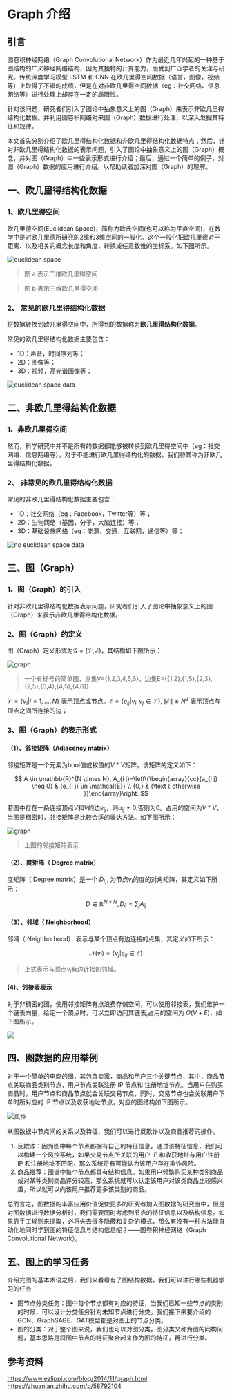 # Graph 介绍

## 引言

图卷积神经网络（Graph Convolutional Network）作为最近几年兴起的一种基于图结构的广义神经网络结构，因为其独特的计算能力，而受到广泛学者的关注与研究。传统深度学习模型 LSTM 和 CNN 在欧几里得空间数据（语言，图像，视频等）上取得了不错的成绩，但是在对非欧几里得空间数据（eg：社交网络、信息网络等）进行处理上却存在一定的局限性。

针对该问题，研究者们引入了图论中抽象意义上的图（Graph）来表示非欧几里得结构化数据。并利用图卷积网络对来图（Graph）数据进行处理，以深入发掘其特征和规律。

本文首先分别介绍了欧几里得结构化数据和非欧几里得结构化数据特点；然后，针对非欧几里得结构化数据的表示问题，引入了图论中抽象意义上的图（Graph）概念，并对图（Graph）中一些表示形式进行介绍；最后，通过一个简单的例子，对图（Graph）数据的应用进行介绍。以帮助读者加深对图（Graph）的理解。

## 一、欧几里得结构化数据

### 1、欧几里得空间

欧几里德空间(Euclidean Space)，简称为欧氏空间(也可以称为平直空间)，在数学中是对欧几里德所研究的2维和3维空间的一般化。这个一般化把欧几里德对于距离、以及相关的概念长度和角度，转换成任意数维的坐标系。如下图所示。

![euclidean space](img/euclidean_space.png)

> 图 a 表示二维欧几里得空间

> 图 b 表示三维欧几里得空间


### 2、 常见的欧几里得结构化数据

将数据转换到欧几里得空间中，所得到的数据称为**欧几里得结构化数据**。

常见的欧几里得结构化数据主要包含：

- 1D：声音，时间序列等；
- 2D：图像等；
- 3D：视频，高光谱图像等；

![euclidean space data](img/euclidean_space_data.png)


## 二、非欧几里得结构化数据

### 1、非欧几里得空间

然而，科学研究中并不是所有的数据都能够被转换到欧几里得空间中（eg：社交网络、信息网络等），对于不能进行欧几里得结构化的数据，我们将其称为非欧几里得结构化数据。

### 2、 非常见的欧几里得结构化数据

常见的非欧几里得结构化数据主要包含：

- 1D：社交网络（eg：Facebook，Twitter等）等；
- 2D：生物网络（基因，分子，大脑连接）等；
- 3D：基础设施网络（eg：能源，交通，互联网，通信等）等；

![no euclidean space data](img/no_euclidean_space_data.png)

## 三、图（Graph）

### 1、图（Graph）的引入

针对非欧几里得结构化数据表示问题，研究者们引入了图论中抽象意义上的图（Graph）来表示非欧几里得结构化数据。

### 2、图（Graph）的定义

图（Graph）定义形式为$\mathcal{G}=(\mathcal{V}, \mathcal{E})$，其结构如下图所示：

![graph](img/graph.png)

> 一个有标号的简单图，点集V={1,2,3,4,5,6}，边集E={{1,2},{1,5},{2,3},{2,5},{3,4},{4,5},{4,6}}

$\mathcal{V}=\{v_{i} | i=1, \ldots, N\}$ 表示顶点或节点。$\mathcal{E}=\{e_{i j} | v_{i}, v_{j} \in \mathcal{V}\},\|\mathcal{E}\| \leq N^{2}$ 表示顶点与顶点之间所连接的边；

### 3、图（Graph）的表示形式

#### （1）、邻接矩阵（Adjacency matrix）

邻接矩阵是一个元素为bool值或权值的$V*V$矩阵，该矩阵的定义如下：

$$
A \in \mathbb{R}^{N \times N}, A_{i j}=\left\{\begin{array}{cc}{a_{i j} \neq 0} & {e_{i j} \in \mathcal{E}} \\ {0,} & {\text { otherwise }}\end{array}\right.
$$

若图中存在一条连接顶点$V$和$V$的边$e_{i j}$，则$a_{i j} \neq 0$,否则为0。占用的空间为$V*V$，当图是稠密时，邻接矩阵是比较合适的表达方法。如下图所示：

![graph](img/adjacency.png)

> 上图的邻接矩阵表示

#### （2）、度矩阵（ Degree matrix）

度矩阵（ Degree matrix）是一个 $D_{i,i}$ 为节点$v_i$的度的对角矩阵，其定义如下所示：

$$
D \in \mathbb{R}^{N \times N}, D_{i i}=\sum_{j} A_{i j}
$$

#### （3）、邻域（ Neighborhood）

邻域（ Neighborhood） 表示与某个顶点有边连接的点集，其定义如下所示：

$$
\mathcal{N}\left(v_{i}\right)=\left\{v_{j} | e_{i j} \in \mathcal{E}\right\}
$$

> 上式表示与顶点$v_i$有边连接的邻域。

#### (4)、邻接表表示

对于非稠密的图，使用邻接矩阵有点浪费存储空间，可以使用邻接表，我们维护一个链表向量，给定一个顶点时，可以立即访问其链表,占用的空间为 $O(V+E)$，如下图所示。

![](img/adjacency_table.png)

## 四、图数据的应用举例

对于一个简单的电商的图，其包含卖家，商品和用户三个关键节点，其中，商品节点关联商品类别节点，用户节点关联注册 IP 节点和 注册地址节点。当用户在购买商品时，用户节点和商品节点就会关联交易节点，同时，交易节点也会关联用户下单时所对应的 IP 节点以及收获地址节点，对应的图结构如下图所示。

![风控](img/风控.png)

从图数据中节点间的关系以及特征，我们可以进行反欺诈以及商品推荐的操作。

1. 反欺诈：因为图中每个节点都拥有自己的特征信息。通过该特征信息，我们可以构建一个风控系统，如果交易节点所关联的用户 IP 和收获地址与用户注册 IP 和注册地址不匹配，那么系统将有可能认为该用户存在欺诈风险。
2. 商品推荐：图谱中每个节点都具有结构信息。如果用户频繁购买某种类别商品或对某种类别商品评分较高，那么系统就可以认定该用户对该类商品比较感兴趣，所以就可以向该用户推荐更多该类别的商品。

总而言之，图数据的丰富应用价值促使更多的研究者加入图数据的研究当中，但是对图数据进行数据分析时，我们需要同时考虑到节点的特征信息以及结构信息。如果靠手工规则来提取，必将失去很多隐蔽和复杂的模式，那么有没有一种方法能自动化地同时学到图的特征信息与结构信息呢？——图卷积神经网络（Graph Convolutional Network）。

## 五、图上的学习任务

介绍完图的基本术语之后，我们来看看有了图结构数据，我们可以进行哪些机器学习的任务

- 图节点分类任务：图中每个节点都有对应的特征，当我们已知一些节点的类别的时候，可以设计分类任务针对未知节点进行分类。我们接下来要介绍的 GCN、GraphSAGE、GAT模型都是对图上的节点分类。
- 图的分类：对于整个图来说，我们也可以对图分类，图分类又称为图的同构问题，基本思路是将图中节点的特征聚合起来作为图的特征，再进行分类。

## 参考资料

https://www.ezlippi.com/blog/2014/11/graph.html
https://zhuanlan.zhihu.com/p/58792104